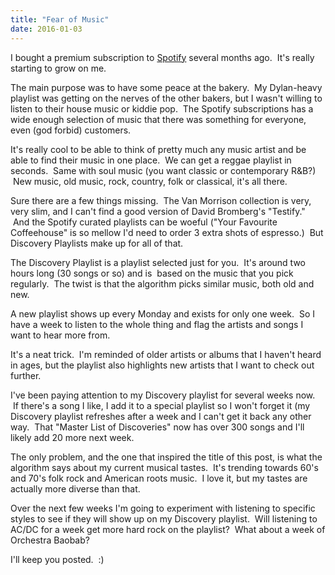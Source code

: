 ```yaml
---
title: "Fear of Music"
date: 2016-01-03
---
```


I bought a premium subscription to [Spotify](http://www.spotify.com/) several months ago.  It's really starting to grow on me.

The main purpose was to have some peace at the bakery.  My Dylan-heavy playlist was getting on the nerves of the other bakers, but I wasn't willing to listen to their house music or kiddie pop.  The Spotify subscriptions has a wide enough selection of music that there was something for everyone, even (god forbid) customers.

It's really cool to be able to think of pretty much any music artist and be able to find their music in one place.  We can get a reggae playlist in seconds.  Same with soul music (you want classic or contemporary R&B?)  New music, old music, rock, country, folk or classical, it's all there.

Sure there are a few things missing.  The Van Morrison collection is very, very slim, and I can't find a good version of David Bromberg's "Testify."  And the Spotify curated playlists can be woeful ("Your Favourite Coffeehouse" is so mellow I'd need to order 3 extra shots of espresso.)  But Discovery Playlists make up for all of that.

The Discovery Playlist is a playlist selected just for you.  It's around two hours long (30 songs or so) and is  based on the music that you pick regularly.  The twist is that the algorithm picks similar music, both old and new.

A new playlist shows up every Monday and exists for only one week.  So I have a week to listen to the whole thing and flag the artists and songs I want to hear more from.

It's a neat trick.  I'm reminded of older artists or albums that I haven't heard in ages, but the playlist also highlights new artists that I want to check out further.

I've been paying attention to my Discovery playlist for several weeks now.  If there's a song I like, I add it to a special playlist so I won't forget it (my Discovery playlist refreshes after a week and I can't get it back any other way.  That "Master List of Discoveries" now has over 300 songs and I'll likely add 20 more next week.

The only problem, and the one that inspired the title of this post, is what the algorithm says about my current musical tastes.  It's trending towards 60's and 70's folk rock and American roots music.  I love it, but my tastes are actually more diverse than that.

Over the next few weeks I'm going to experiment with listening to specific styles to see if they will show up on my Discovery playlist.  Will listening to AC/DC for a week get more hard rock on the playlist?  What about a week of Orchestra Baobab?

I'll keep you posted.  :)
